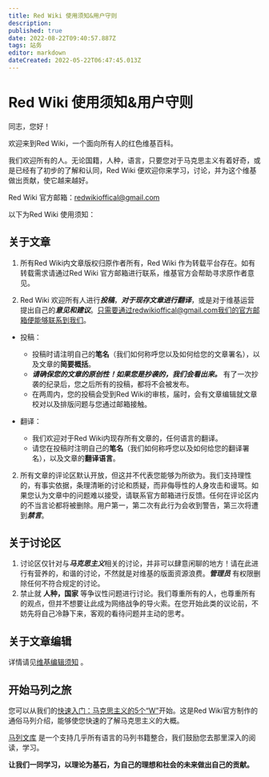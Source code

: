 ```yaml
---
title: Red Wiki 使用须知&用户守则
description: 
published: true
date: 2022-08-22T09:40:57.887Z
tags: 站务
editor: markdown
dateCreated: 2022-05-22T06:47:45.013Z
---
```


# Red Wiki 使用须知&用户守则

同志，您好！

欢迎来到Red Wiki，一个面向所有人的红色维基百科。

我们欢迎所有的人。无论国籍，人种，语言，只要您对于马克思主义有着好奇，或是已经有了初步的了解和认同，Red Wiki 便欢迎你来学习，讨论，并为这个维基做出贡献，使它越来越好。

Red Wiki 官方邮箱：redwikioffical@gmail.com

以下为Red Wiki 使用须知：

## 关于文章

1. 所有Red Wiki内文章版权归原作者所有，Red Wiki 作为转载平台存在。如有转载需求请通过Red Wiki 官方邮箱进行联系，维基官方会帮助寻求原作者意见。

2. Red Wiki 欢迎所有人进行***投稿***，***对于现存文章进行翻译***，或是对于维基运营提出自己的***意见和建议***。只需要通过redwikioffical@gmail.com我们的官方邮箱便能够联系到我们。

* 投稿：
  	* 投稿时请注明自己的**笔名**（我们如何称呼您以及如何给您的文章署名），以及文章的**简要概括**。
  * ***请确保您的文章的原创性！如果您是抄袭的，我们会看出来。*** 有了一次抄袭的纪录后，您之后所有的投稿，都将不会被发布。
  * 在两周内，您的投稿会受到Red Wiki的审核，届时，会有文章编辑就文章校对以及排版问题与您通过邮箱接触。

* 翻译：
  * 我们欢迎对于Red Wiki内现存所有文章的，任何语言的翻译。
  * 请您在投稿时注明自己的**笔名**（我们如何称呼您以及如何给您的翻译署名），以及文章的**翻译语言**。 

2. 所有文章的评论区默认开放，但这并不代表您能够为所欲为。我们支持理性的，有事实依据，条理清晰的讨论和质疑，而非侮辱性的人身攻击和谩骂。如果您认为文章中的问题难以接受，请联系官方邮箱进行反馈。任何在评论区内的不当言论都将被删除。用户第一，第二次有此行为会收到警告，第三次将遭到***禁言***。

## 关于讨论区

1. 讨论区仅针对与***马克思主义***相关的讨论，并非可以肆意闲聊的地方！请在此进行有营养的，和谐的讨论，不然就是对维基的版面资源浪费。***管理员*** 有权限删除任何不符合规定的讨论。
2. 禁止就 **人种，国家** 等争议性问题进行讨论。我们尊重所有的人，也尊重所有的观点，但并不想要让此成为网络战争的导火索。在您开始此类的议论前，不妨先将自己冷静下来，客观的看待问题并主动的思考。

## 关于文章编辑

详情请见[维基编辑须知](/zh/维基编辑须知) 。

## 开始马列之旅

您可以从我们的[快速入门：马克思主义的5个“W”]([what](/zh/快速入门/5“w”/what))开始。这是Red Wiki官方制作的通俗马列介绍，能够使您快速的了解马克思主义的大概。

[马列文库](https://www.marxists.org/chinese/index.html) 是一个支持几乎所有语言的马列书籍整合，我们鼓励您去那里深入的阅读，学习。


**让我们一同学习，以理论为基石，为自己的理想和社会的未来做出自己的贡献。**
